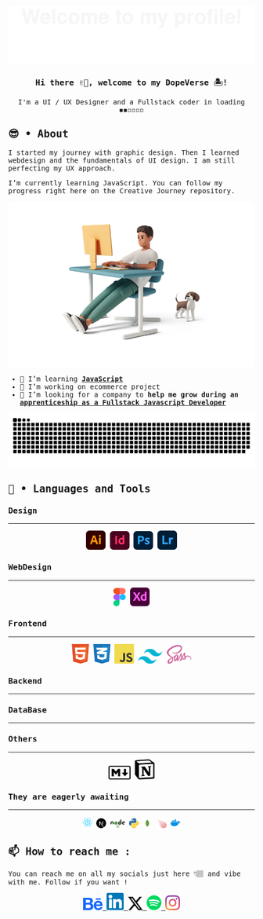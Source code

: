 ![](assets/images/header.svg)

<samp>
<h3 align="center" style="font-size:24">Hi there ✌🏽, welcome to my DopeVerse 🏝️!</h4>

<p align="center" style="font-size:20">I'm a UI / UX Designer and a Fullstack coder in loading ◾◾◽◽◽◽</p>

## 😎 &bull; About</h3>

<section>
   <div style="font-size:18" align="left" width="50%">
      <p>I started my journey with graphic design. Then I learned webdesign and the fundamentals of UI design. I am still perfecting my UX approach.</p>
      <p>I’m currently learning JavaScript. You can follow my progress right here on the Creative Journey repository.</p>
   </div>

   <div align="right" width="50%">
      <img src="assets/images/creator.png" alt="illustration"/>
   </div>
</section>




<ul>
   <li>🌱 I’m learning
      <a href="https://www.udemy.com/course/the-complete-javascript-course/learn/lecture/22648205?start=3#overview" target="_blank"><b>JavaScript</b>
      </a>
   </li>

   <li>🎯 I’m working on ecommerce project</li>

   <li>👯 I’m looking for a company to <b>help me grow during an
      <a href="https://oclock.io/formations/alternance" target="_blank">apprenticeship as a Fullstack Javascript Developer</a></b>
   </li>
</ul>

<!-- Grid-snake github -->
<!-- https://github.com/marketplace/actions/generate-snake-game-from-github-contribution-grid -->

![](https://raw.githubusercontent.com/Platane/snk/output/github-contribution-grid-snake.svg)

## 🧰 &bull; Languages and Tools</h3>

### Design

---

   <div align="center">
      <img src="icons/illustrator.svg" width="40" style="padding-right:10"/>
      <img src="icons/indesign.svg" width="40" style="padding-right:10"/>
      <img src="icons/photoshop.svg" width="40" style="padding-right:10"/>
      <img src="icons/lightroom.svg" width="40" style="padding-right:10" />
   </div>

### WebDesign

---

<div align="center">
   <img src="assets/icons/figma.png" width="25" style="padding-right:10"/>
   <img src="icons/xd.svg" width="40" style="padding-right:10"/>
</div>

### Frontend

---

<div align="center">
   <img src="icons/html.svg" width="35" style="padding-right:10"/>
   <img src="icons/css.svg" width="35" style="padding-right:10"/>
   <img src="icons/javascript.svg" width="40" style="padding-right:10"/>
   <img src="icons/tailwind-css.svg" width="50" style="padding-right:10"/>
   <img src="icons/sass.svg" width="50" style="padding-right:10"/>
</div>

### Backend

---

### DataBase

---

### Others

---

<div align="center">
   <img src="icons/markdown.svg" width="45" style="padding-right:10"/>
   <img src="icons/notion.svg" width="40" style="padding-right:10"/>
</div>

### They are eagerly awaiting

---

<div align="center">
   <img src="icons/react.svg" width="20" style="padding-right:10"/>
   <img src="icons/next-js.svg" width="20" style="padding-right:10"/>
   <img src="icons/nodejs.svg" width="30" style="padding-right:10"/>
   <img src="icons/python.svg" width="20" style="padding-right:10"/>
   <img src="icons/mongodb.svg" width="20" style="padding-right:10"/>
   <img src="icons/meteor.svg" width="20" style="padding-right:10"/>
   <img src="icons/docker.svg" width="20" style="padding-right:10"/>
</div>


## 📫 How to reach me :

You can reach me on all my socials just here 👇🏽 and vibe with me. Follow if you want !

<div align="center">
   <a href="https://www.behance.net/karibbeancreative" target="_blank">
      <img src="icons/behance-2.svg" width="40" style="padding-right:10"/>
   </a>    
   <a href="" target="_blank">
      <img src="icons/linkedin.svg" width="35" style="padding-right:10"/>
   </a>
   <a href="https://twitter.com/doper_creative"  target="_blank">
      <img src="icons/x-2.svg" width="30" style="padding-right:10"/>
   </a>
   <a href="https://open.spotify.com/user/darkness971?si=01916479486d4aba"  target="_blank">
      <img src="icons/spotify.svg" width="30" style="padding-right:10"/>
   </a>
   <a href="https://www.instagram.com/karibbean.creative/"  target="_blank">
      <img src="icons/instagram.svg" width="30" style="padding-right:10"/>
   </a>

</samp>
